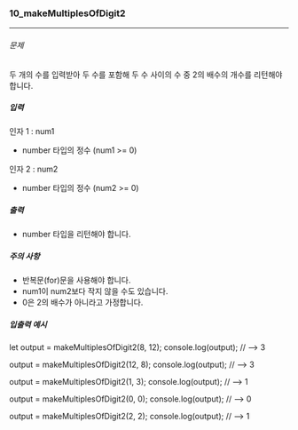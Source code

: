 ### 10_makeMultiplesOfDigit2

***

###### 문제 

두 개의 수를 입력받아 두 수를 포함해 두 수 사이의 수 중 2의 배수의 개수를 리턴해야 합니다.

##### 입력

인자 1 : num1
- number 타입의 정수 (num1 >= 0)

인자 2 : num2
- number 타입의 정수 (num2 >= 0)

##### 출력

- number 타입을 리턴해야 합니다.

##### 주의 사항

- 반복문(for)문을 사용해야 합니다.
- num1이 num2보다 작지 않을 수도 있습니다.
- 0은 2의 배수가 아니라고 가정합니다.

##### 입출력 예시

let output = makeMultiplesOfDigit2(8, 12);
console.log(output); // --> 3

output = makeMultiplesOfDigit2(12, 8);
console.log(output); // --> 3

output = makeMultiplesOfDigit2(1, 3);
console.log(output); // --> 1

output = makeMultiplesOfDigit2(0, 0);
console.log(output); // --> 0

output = makeMultiplesOfDigit2(2, 2);
console.log(output); // --> 1